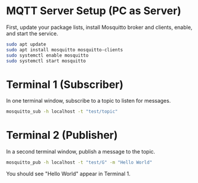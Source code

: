 # MQTT Server Setup (PC as Server)

First, update your package lists, install Mosquitto broker and clients, enable, and start the service.

```bash
sudo apt update
sudo apt install mosquitto mosquitto-clients
sudo systemctl enable mosquitto
sudo systemctl start mosquitto
```

# Terminal 1 (Subscriber)

In one terminal window, subscribe to a topic to listen for messages.

```bash
mosquitto_sub -h localhost -t "test/topic"
```

# Terminal 2 (Publisher)

In a second terminal window, publish a message to the topic.

```bash
mosquitto_pub -h localhost -t "test/G" -m "Hello World"
```

You should see "Hello World" appear in Terminal 1.